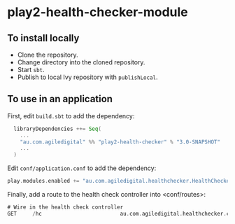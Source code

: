 play2-health-checker-module
===========================

To install locally
------------------

+ Clone the repository.
+ Change directory into the cloned repository.
+ Start <code>sbt</code>.
+ Publish to local Ivy repository with <code>publishLocal</code>.

To use in an application
------------------------
First, edit <code>build.sbt</code> to add the dependency:
```scala
  libraryDependencies ++= Seq(
    ...
    "au.com.agiledigital" %% "play2-health-checker" % "3.0-SNAPSHOT"
    ...
  )
```

Edit <code>conf/application.conf</code> to add the dependency:
```scala
play.modules.enabled += "au.com.agiledigital.healthchecker.HealthCheckerModule"
```

Finally, add a route to the health check controller into <conf/routes>:
```scala
# Wire in the health check controller
GET     /hc                         au.com.agiledigital.healthchecker.controllers.HealthCheckController.checkHealth(serverErrorOnFailure: Boolean ?= true)
```
